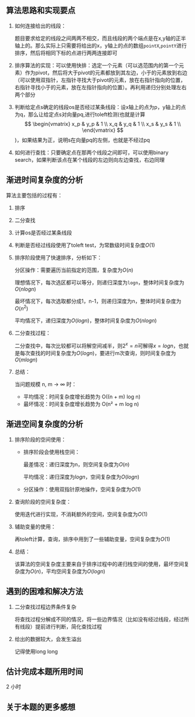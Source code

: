 ## 算法思路和实现要点

1. 如何连接给出的线段：

   题目要求给定的线段之间两两不相交，而且线段的两个端点是在x,y轴的正半轴上的。那么实际上只需要将给出的x，y轴上的点的数组`pointX`,`pointY`进行排序，然后将相同下标的点进行两两连接即可

2. 排序算法的实现：可以使用快排：选定一个元素（可以选范围内的第一个元素）作为pivot，然后将大于pivot的元素都放到其左边，小于的元素放到右边（可以使用双指针，左指针寻找大于pivot的元素，放在右指针指向的位置，右指针寻找小于的元素，放在左指针指向的位置）。再利用递归分别处理左右两个部分

3. 判断给定点s确定的线段os是否经过某条线段：设x轴上的点为p，y轴上的点为q，那么让给定点s对向量pq,进行toleft检测(也就是计算$$
\begin{vmatrix}
x_p & y_p & 1 \\
x_q & y_q & 1 \\
x_s & y_s & 1 \\
\end{vmatrix}
$$)，如果结果为正，说明s在向量pq的左侧，也就是不经过pq

4. 如何进行查找：只要确定点在那两个线段之间即可，可以使用binary search，如果判断该点在某个线段的左边则向左边查找，右边同理

## 渐进时间复杂度的分析

算法主要包括的过程有：

1. 排序
2. 二分查找
3. 计算os是否经过某条线段



1. 判断是否经过线段使用了toleft test，为常数级时间复杂度$O(1)$

2. 排序阶段使用了快速排序，分析如下：

   分区操作：需要遍历当前指定的范围，复杂度为$O(n)$

   理想情况下，每次选区都可以等分，则递归深度为`logn`，整体时间复杂度为$O(nlogn)$

   最坏情况下，每次选取都分成1，n-1，则递归深度为n，整体时间复杂度为$O(n^2)$

   平均情况下，递归深度为$O(logn)$，整体时间复杂度为$O(nlogn)$

3. 二分查找过程：

   二分查找中，每次比较都可以将解空间减半，则$2^x=n$可解得$x=logn$，也就是每次查找的时间复杂度为$O(logn)$，要进行m次查询，则时间复杂度为$O(mlogn)$

4. 总结：

   当问题规模 n, m → ∞ 时：

   * 平均情况：时间复杂度增长趋势为 O((n + m) log n)
   * 最坏情况：时间复杂度增长趋势为 O(n² + m log n)

## 渐进空间复杂度的分析

1. 排序阶段的空间使用：

   * 排序阶段会使用栈空间：

     最差情况：递归深度为n，则空间复杂度为$O(n)$

     平均情况：递归深度为$logn$，空间复杂度为$O(logn)$

   * 分区操作：使用双指针原地操作，空间复杂度为$O(1)$

2. 查询阶段的空间复杂度：

   使用迭代进行实现，不消耗额外的空间，空间复杂度为$O(1)$

3. 辅助变量的使用：

   再toleft计算，查询，排序中用到了一些辅助变量，空间复杂度为$O(1)$

4. 总结：

   该算法的空间复杂度主要来自于排序过程中的递归栈空间的使用，最坏空间复杂度为$O(n)$，平均空间复杂度为$O(logn)$

## 遇到的困难和解决方法

1. 二分查找过程边界条件复杂

   将查找过程分解成不同的情况，将一些边界情况（比如没有经过线段，经过所有线段）提前进行判断，简化查找过程

2. 给出的数据较大，会发生溢出

   记得使用long long

## 估计完成本题所用时间 

2 小时

## 关于本题的更多感想
